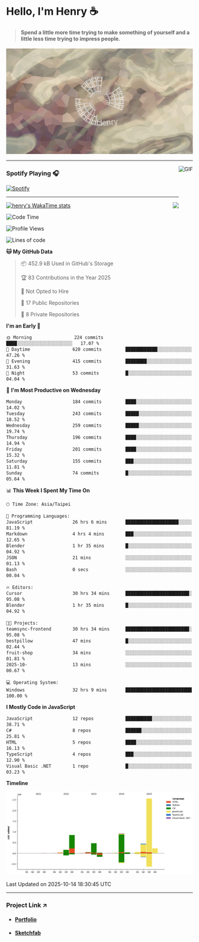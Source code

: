 # Hello, I'm Henry :coffee:

> #### Spend a little more time trying to make something of yourself and a little less time trying to impress people.
 
![](./images/cover.jpg)

---

<img align="right" alt="GIF" height="170px" src="https://media.giphy.com/media/J5B1Y8QZnzXXbLQIBu/giphy.gif" />

### Spotify Playing 🎧

[![Spotify](https://spotify-recently-played-beta.vercel.app/api/spotify)](https://open.spotify.com/user/31uznrpamxhroyd2bt7xchxgnhce)

---

<img align="right" src="https://github-readme-stats.vercel.app/api/top-langs/?username=henry5720&theme=tokyonight&hide_title=false" />

[![henry's WakaTime stats](https://github-readme-stats.vercel.app/api/wakatime?username=@henry5720&layout=compact)](https://github.com/anuraghazra/github-readme-stats)

<!--START_SECTION:waka-->
![Code Time](http://img.shields.io/badge/Code%20Time-573%20hrs%2051%20mins-blue)

![Profile Views](http://img.shields.io/badge/Profile%20Views-2-blue)

![Lines of code](https://img.shields.io/badge/From%20Hello%20World%20I%27ve%20Written-5.9%20million%20lines%20of%20code-blue)

**🐱 My GitHub Data** 

> 📦 452.9 kB Used in GitHub's Storage 
 > 
> 🏆 83 Contributions in the Year 2025
 > 
> 🚫 Not Opted to Hire
 > 
> 📜 17 Public Repositories 
 > 
> 🔑 8 Private Repositories 
 > 
**I'm an Early 🐤** 

```text
🌞 Morning                224 commits         ████░░░░░░░░░░░░░░░░░░░░░   17.07 % 
🌆 Daytime                620 commits         ████████████░░░░░░░░░░░░░   47.26 % 
🌃 Evening                415 commits         ████████░░░░░░░░░░░░░░░░░   31.63 % 
🌙 Night                  53 commits          █░░░░░░░░░░░░░░░░░░░░░░░░   04.04 % 
```
📅 **I'm Most Productive on Wednesday** 

```text
Monday                   184 commits         ████░░░░░░░░░░░░░░░░░░░░░   14.02 % 
Tuesday                  243 commits         █████░░░░░░░░░░░░░░░░░░░░   18.52 % 
Wednesday                259 commits         █████░░░░░░░░░░░░░░░░░░░░   19.74 % 
Thursday                 196 commits         ████░░░░░░░░░░░░░░░░░░░░░   14.94 % 
Friday                   201 commits         ████░░░░░░░░░░░░░░░░░░░░░   15.32 % 
Saturday                 155 commits         ███░░░░░░░░░░░░░░░░░░░░░░   11.81 % 
Sunday                   74 commits          █░░░░░░░░░░░░░░░░░░░░░░░░   05.64 % 
```


📊 **This Week I Spent My Time On** 

```text
🕑︎ Time Zone: Asia/Taipei

💬 Programming Languages: 
JavaScript               26 hrs 6 mins       ████████████████████░░░░░   81.19 % 
Markdown                 4 hrs 4 mins        ███░░░░░░░░░░░░░░░░░░░░░░   12.65 % 
Blender                  1 hr 35 mins        █░░░░░░░░░░░░░░░░░░░░░░░░   04.92 % 
JSON                     21 mins             ░░░░░░░░░░░░░░░░░░░░░░░░░   01.13 % 
Bash                     0 secs              ░░░░░░░░░░░░░░░░░░░░░░░░░   00.04 % 

🔥 Editors: 
Cursor                   30 hrs 34 mins      ████████████████████████░   95.08 % 
Blender                  1 hr 35 mins        █░░░░░░░░░░░░░░░░░░░░░░░░   04.92 % 

🐱‍💻 Projects: 
teamsync-frontend        30 hrs 34 mins      ████████████████████████░   95.08 % 
bestpillow               47 mins             █░░░░░░░░░░░░░░░░░░░░░░░░   02.44 % 
fruit-shop               34 mins             ░░░░░░░░░░░░░░░░░░░░░░░░░   01.81 % 
2025-10-                 13 mins             ░░░░░░░░░░░░░░░░░░░░░░░░░   00.67 % 

💻 Operating System: 
Windows                  32 hrs 9 mins       █████████████████████████   100.00 % 
```

**I Mostly Code in JavaScript** 

```text
JavaScript               12 repos            ██████████░░░░░░░░░░░░░░░   38.71 % 
C#                       8 repos             ██████░░░░░░░░░░░░░░░░░░░   25.81 % 
HTML                     5 repos             ████░░░░░░░░░░░░░░░░░░░░░   16.13 % 
TypeScript               4 repos             ███░░░░░░░░░░░░░░░░░░░░░░   12.90 % 
Visual Basic .NET        1 repo              █░░░░░░░░░░░░░░░░░░░░░░░░   03.23 % 
```



**Timeline**

![Lines of Code chart](https://raw.githubusercontent.com/henry5720/henry5720/main/assets/bar_graph.png)


 Last Updated on 2025-10-14 18:30:45 UTC
<!--END_SECTION:waka-->

---

### Project Link ↗️

- #### [Portfolio](https://drive.google.com/file/d/1kb96bzn4Bhdb4pImsUvKz9Oi9cx455D2/view?usp=drivesdk)
- #### [Sketchfab](https://sketchfab.com/henry4294967296/models)

